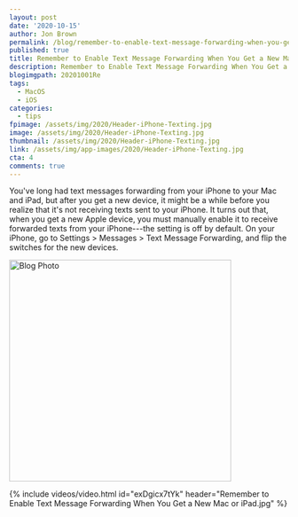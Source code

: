 ```yaml
---
layout: post
date: '2020-10-15'
author: Jon Brown
permalink: /blog/remember-to-enable-text-message-forwarding-when-you-get-a-new-mac-or-ipad/
published: true
title: Remember to Enable Text Message Forwarding When You Get a New Mac or iPad
description: Remember to Enable Text Message Forwarding When You Get a New Mac or iPad
blogimgpath: 20201001Re
tags:
  - MacOS
  - iOS
categories:
  - tips
fpimage: /assets/img/2020/Header-iPhone-Texting.jpg
image: /assets/img/2020/Header-iPhone-Texting.jpg
thumbnail: /assets/img/2020/Header-iPhone-Texting.jpg
link: /assets/img/app-images/2020/Header-iPhone-Texting.jpg
cta: 4
comments: true
---
```

You've long had text messages forwarding from your iPhone to your Mac
and iPad, but after you get a new device, it might be a while before you
realize that it's not receiving texts sent to your iPhone. It turns out
that, when you get a new Apple device, you must manually enable it to
receive forwarded texts from your iPhone---the setting is off by
default. On your iPhone, go to Settings > Messages > Text Message
Forwarding, and flip the switches for the new devices.

<img alt="Blog Photo" src="{{ site.site_cdn }}/assets/img/blog/2020/20201001Re/Text-message-forwarding.png" class="img-fluid rounded m-2" width="400" />

{% include videos/video.html id="exDgicx7tYk" header="Remember to Enable Text Message Forwarding When You Get a New Mac or iPad.jpg" %}